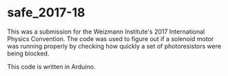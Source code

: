 # safe_2017-18

This was a submission for the Weizmann Institute's 2017 International Physics Convention.
The code was used to figure out if a solenoid motor was running properly by checking how
quickly a set of photoresistors were being blocked.

This code is written in Arduino.
